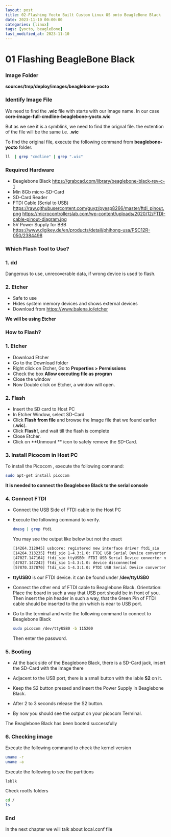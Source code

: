 ```yaml
---
layout: post
title: 02-Flashing Yocto Built Custom Linux OS onto BeagleBone Black
date: 2023-11-10 00:00:00
categories: [linux]
tags: [yocto, beagleBone]
last_modified_at: 2023-11-10
---
```



# 01 Flashing BeagleBone Black

### Image Folder

**sources/tmp/deploy/images/beaglebone-yocto**

### Identify  Image File

We need to find the **.wic** file with starts with our Image name.
In our case **core-image-full-cmdline-beaglebone-yocto.wic**

But as we see it is a symblink, we need to find the orignal file. the extention of the file will be the same i.e. **.wic**

To find the original file, execute the following command from **beaglebone-yocto** folder.

```bash
ll  | grep "cmdline" | grep ".wic"
```

### Required Hardware

* Beaglebone Black https://grabcad.com/library/beaglebone-black-rev-c-1
* Min 8Gb  micro-SD-Card
* SD-Card Reader
* FTDI Cable (Serial to USB) https://raw.githubusercontent.com/guyz/pyesp8266/master/ftdi_pinout.png
  https://microcontrollerslab.com/wp-content/uploads/2020/12/FTDI-cable-pinout-diagram.jpg
* 5V Power Supply for BBB https://www.digikey.de/en/products/detail/phihong-usa/PSC12R-050/2384498

### Which Flash Tool to Use?

### 1. dd

Dangerous to use, unrecoverable data, if wrong device is used to flash.

### 2. Etcher

* Safe to use
* Hides system memory devices and shows external devices
* Download from https://www.balena.io/etcher

**We will be using Etcher**

### How to Flash?

### 1. Etcher

* Download  Etcher
* Go to the Download folder
* Right click on Etcher, Go to  **Properties > Permissions**
* Check the box **Allow executing file as progran**
* Close the window
* Now Double click on Etcher, a window will open.

### 2. Flash

* Insert the SD card to Host PC
* In Etcher Window, select SD-Card
* Click  **Flash from file** and browse the Image file that we found earlier (**.wic**).
* Click **Flash!**, and wait till the flash is complete
* Close Etcher.
* Click on **Unmount ** icon to safely remove the SD-Card.

### 3. Install Picocom in Host PC

To install the Picocom , execute the following command:
```bash
sudo apt-get install picocom
```

**It is needed to connect the Beaglebone Black to the serial console**

### 4. Connect FTDI

* Connect the USB Side of FTDI cable to the Host PC

* Execute the following command to verify.
  ```bash
  dmesg | grep ftdi
  ```

  You may see the output like below but not the exact
  ```bash
  [14264.312945] usbcore: registered new interface driver ftdi_sio
  [14264.313235] ftdi_sio 1-4.3:1.0: FTDI USB Serial Device converter detected
  [47027.147164] ftdi_sio ttyUSB0: FTDI USB Serial Device converter now disconnected from ttyUSB0
  [47027.147242] ftdi_sio 1-4.3:1.0: device disconnected
  [57870.337870] ftdi_sio 1-4.3:1.0: FTDI USB Serial Device converter detected
  ```

* **ttyUSB0** is our FTDI device. it can be found under **/dev/ttyUSB0**

* Connect the other end of FTDI cable to Beaglebone Black.
  Orientation:
  Place the board in such a way that USB port should be in front of you.
  Then insert the pin header in such a way, that the Green Pin of FTDI cable should be inserted to the pin which is near to USB  port.

* Go to the terminal and write the following command to connect to Beaglebone Black
  ```bash
  sudo picocom /dev/ttyUSB0 -b 115200
  ```

  Then enter the password.

### 5. Booting

* At the back side of the Beaglebone Black, there is a SD-Card jack, insert the SD-Card with the image there

* Adjacent to the USB port, there is a small button with the lable **S2** on it.
* Keep the S2 button pressed and insert the Power Supply in Beaglebone Black.
* After 2 to 3 seconds release the S2 button.
* By now you should see the output on your picocom Terminal. 

The Beaglebone Black has been booted successfully

### 6. Checking image

Execute the following command to check the kernel version 

```bash
uname -r
uname -a
```

Execute the following to see the partitions
```
lsblk
```

Check rootfs folders

```bash
cd /
ls
```



### End

In the next chapter we will talk about local.conf file
